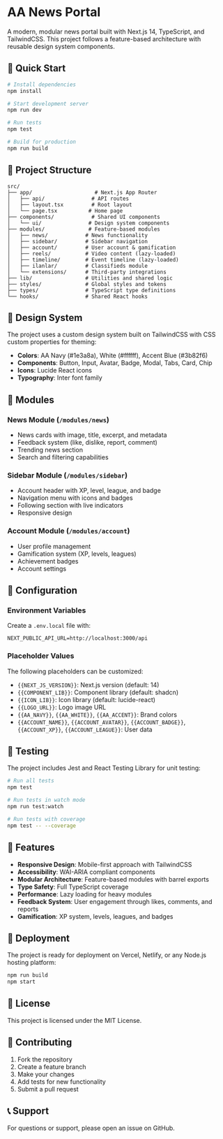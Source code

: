 # AA News Portal

A modern, modular news portal built with Next.js 14, TypeScript, and TailwindCSS. This project follows a feature-based architecture with reusable design system components.

## 🚀 Quick Start

```bash
# Install dependencies
npm install

# Start development server
npm run dev

# Run tests
npm test

# Build for production
npm run build
```

## 📁 Project Structure

```
src/
├── app/                    # Next.js App Router
│   ├── api/               # API routes
│   ├── layout.tsx         # Root layout
│   └── page.tsx          # Home page
├── components/            # Shared UI components
│   └── ui/               # Design system components
├── modules/              # Feature-based modules
│   ├── news/            # News functionality
│   ├── sidebar/         # Sidebar navigation
│   ├── account/         # User account & gamification
│   ├── reels/           # Video content (lazy-loaded)
│   ├── timeline/        # Event timeline (lazy-loaded)
│   ├── ilanlar/         # Classifieds module
│   └── extensions/      # Third-party integrations
├── lib/                 # Utilities and shared logic
├── styles/              # Global styles and tokens
├── types/               # TypeScript type definitions
└── hooks/               # Shared React hooks
```

## 🎨 Design System

The project uses a custom design system built on TailwindCSS with CSS custom properties for theming:

- **Colors**: AA Navy (#1e3a8a), White (#ffffff), Accent Blue (#3b82f6)
- **Components**: Button, Input, Avatar, Badge, Modal, Tabs, Card, Chip
- **Icons**: Lucide React icons
- **Typography**: Inter font family

## 🧩 Modules

### News Module (`/modules/news`)
- News cards with image, title, excerpt, and metadata
- Feedback system (like, dislike, report, comment)
- Trending news section
- Search and filtering capabilities

### Sidebar Module (`/modules/sidebar`)
- Account header with XP, level, league, and badge
- Navigation menu with icons and badges
- Following section with live indicators
- Responsive design

### Account Module (`/modules/account`)
- User profile management
- Gamification system (XP, levels, leagues)
- Achievement badges
- Account settings

## 🔧 Configuration

### Environment Variables
Create a `.env.local` file with:

```env
NEXT_PUBLIC_API_URL=http://localhost:3000/api
```

### Placeholder Values
The following placeholders can be customized:

- `{{NEXT_JS_VERSION}}`: Next.js version (default: 14)
- `{{COMPONENT_LIB}}`: Component library (default: shadcn)
- `{{ICON_LIB}}`: Icon library (default: lucide-react)
- `{{LOGO_URL}}`: Logo image URL
- `{{AA_NAVY}}`, `{{AA_WHITE}}`, `{{AA_ACCENT}}`: Brand colors
- `{{ACCOUNT_NAME}}`, `{{ACCOUNT_AVATAR}}`, `{{ACCOUNT_BADGE}}`, `{{ACCOUNT_XP}}`, `{{ACCOUNT_LEAGUE}}`: User data

## 🧪 Testing

The project includes Jest and React Testing Library for unit testing:

```bash
# Run all tests
npm test

# Run tests in watch mode
npm run test:watch

# Run tests with coverage
npm test -- --coverage
```

## 📱 Features

- **Responsive Design**: Mobile-first approach with TailwindCSS
- **Accessibility**: WAI-ARIA compliant components
- **Modular Architecture**: Feature-based modules with barrel exports
- **Type Safety**: Full TypeScript coverage
- **Performance**: Lazy loading for heavy modules
- **Feedback System**: User engagement through likes, comments, and reports
- **Gamification**: XP system, levels, leagues, and badges

## 🚀 Deployment

The project is ready for deployment on Vercel, Netlify, or any Node.js hosting platform:

```bash
npm run build
npm start
```

## 📄 License

This project is licensed under the MIT License.

## 🤝 Contributing

1. Fork the repository
2. Create a feature branch
3. Make your changes
4. Add tests for new functionality
5. Submit a pull request

## 📞 Support

For questions or support, please open an issue on GitHub.



